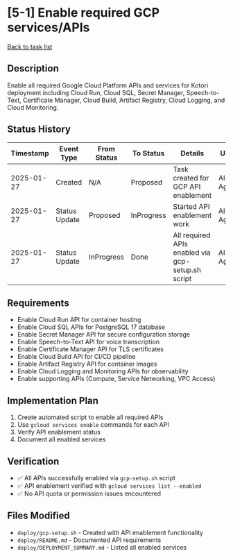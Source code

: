 # [5-1] Enable required GCP services/APIs

[Back to task list](./tasks.md)

## Description
Enable all required Google Cloud Platform APIs and services for Kotori deployment including Cloud Run, Cloud SQL, Secret Manager, Speech-to-Text, Certificate Manager, Cloud Build, Artifact Registry, Cloud Logging, and Cloud Monitoring.

## Status History
| Timestamp | Event Type | From Status | To Status | Details | User |
|-----------|------------|-------------|-----------|---------|------|
| 2025-01-27 | Created | N/A | Proposed | Task created for GCP API enablement | AI Agent |
| 2025-01-27 | Status Update | Proposed | InProgress | Started API enablement work | AI Agent |
| 2025-01-27 | Status Update | InProgress | Done | All required APIs enabled via gcp-setup.sh script | AI Agent |

## Requirements
- Enable Cloud Run API for container hosting
- Enable Cloud SQL APIs for PostgreSQL 17 database
- Enable Secret Manager API for secure configuration storage
- Enable Speech-to-Text API for voice transcription
- Enable Certificate Manager API for TLS certificates
- Enable Cloud Build API for CI/CD pipeline
- Enable Artifact Registry API for container images
- Enable Cloud Logging and Monitoring APIs for observability
- Enable supporting APIs (Compute, Service Networking, VPC Access)

## Implementation Plan
1. Create automated script to enable all required APIs
2. Use `gcloud services enable` commands for each API
3. Verify API enablement status
4. Document all enabled services

## Verification
- ✅ All APIs successfully enabled via `gcp-setup.sh` script
- ✅ API enablement verified with `gcloud services list --enabled`
- ✅ No API quota or permission issues encountered

## Files Modified
- `deploy/gcp-setup.sh` - Created with API enablement functionality
- `deploy/README.md` - Documented API requirements
- `deploy/DEPLOYMENT_SUMMARY.md` - Listed all enabled services
